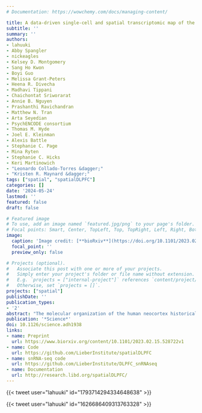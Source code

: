 ```yaml
---
# Documentation: https://wowchemy.com/docs/managing-content/

title: A data-driven single-cell and spatial transcriptomic map of the human prefrontal cortex
subtitle: ''
summary: ''
authors:
- lahuuki
- Abby Spangler
- nickeagles
- Kelsey D. Montgomery
- Sang Ho Kwon
- Boyi Guo
- Melissa Grant-Peters
- Heena R. Divecha
- Madhavi Tippani
- Chaichontat Sriworarat
- Annie B. Nguyen
- Prashanthi Ravichandran
- Matthew N. Tran
- Arta Seyedian
- PsychENCODE consortium
- Thomas M. Hyde
- Joel E. Kleinman
- Alexis Battle
- Stephanie C. Page
- Mina Ryten
- Stephanie C. Hicks
- Keri Martinowich
- "Leonardo Collado-Torres &dagger;"
- "Kristen R. Maynard &dagger;"
tags: ["spatial", "spatialDLPFC"]
categories: []
date: '2024-05-24'
lastmod: ''
featured: false
draft: false

# Featured image
# To use, add an image named `featured.jpg/png` to your page's folder.
# Focal points: Smart, Center, TopLeft, Top, TopRight, Left, Right, BottomLeft, Bottom, BottomRight.
image:
  caption: 'Image credit: [**bioRxiv**](https://doi.org/10.1101/2023.02.15.528722)'
  focal_point: ''
  preview_only: false

# Projects (optional).
#   Associate this post with one or more of your projects.
#   Simply enter your project's folder or file name without extension.
#   E.g. `projects = ["internal-project"]` references `content/project/deep-learning/index.md`.
#   Otherwise, set `projects = []`.
projects: ["spatial"]
publishDate: ''
publication_types:
- '2'
abstract: "The molecular organization of the human neocortex historically has been studied in the context of its histological layers. However, emerging spatial transcriptomic technologies have enabled unbiased identification of transcriptionally defined spatial domains that move beyond classic cytoarchitecture. We used the Visium spatial gene expression platform to generate a data-driven molecular neuroanatomical atlas across the anterior-posterior axis of the human dorsolateral prefrontal cortex. Integration with paired single-nucleus RNA-sequencing data revealed distinct cell type compositions and cell-cell interactions across spatial domains. Using PsychENCODE and publicly available data, we mapped the enrichment of cell types and genes associated with neuropsychiatric disorders to discrete spatial domains."
publication: '*Science*'
doi: 10.1126/science.adh1938
links:
- name: Preprint
  url: https://www.biorxiv.org/content/10.1101/2023.02.15.528722v1
- name: Code
  url: https://github.com/LieberInstitute/spatialDLPFC
- name: snRNA-seq code
  url: https://github.com/LieberInstitute/DLPFC_snRNAseq
- name: Documentation
  url: http://research.libd.org/spatialDLPFC/
---
```


{{< tweet user="lahuuki" id="1793714294334648638" >}}

{{< tweet user="lahuuki" id="1626686409313763328" >}}
